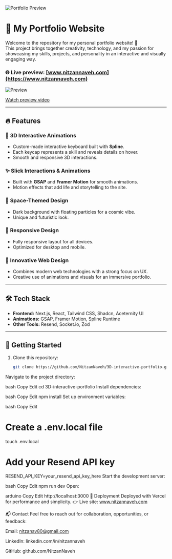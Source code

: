 ![Portfolio Preview](https://github.com/NitzanNaveh/3D-interactive-portfolio/blob/main/public/assets/seo/og-image.png?raw=true)

# 🚀 My Portfolio Website

Welcome to the repository for my personal portfolio website! 🎉  
This project brings together creativity, technology, and my passion for showcasing my skills, projects, and personality in an interactive and visually engaging way.  

### 🌐 Live preview: [www.nitzannaveh.com](https://www.nitzannaveh.com)

![Preview](https://github.com/NitzanNaveh/3D-interactive-portfolio/blob/main/public/assets/preview_video.gif?raw=true)

[Watch preview video](https://github.com/NitzanNaveh/3D-interactive-portfolio/blob/main/preview_video.mp4)

---

## 🔥 Features

### 🎹 **3D Interactive Animations**
- Custom-made interactive keyboard built with **Spline**.  
- Each keycap represents a skill and reveals details on hover.  
- Smooth and responsive 3D interactions.  

### ✨ **Slick Interactions & Animations**
- Built with **GSAP** and **Framer Motion** for smooth animations.  
- Motion effects that add life and storytelling to the site.  

### 🌌 **Space-Themed Design**
- Dark background with floating particles for a cosmic vibe.  
- Unique and futuristic look.  

### 📱 **Responsive Design**
- Fully responsive layout for all devices.  
- Optimized for desktop and mobile.  

### 🧠 **Innovative Web Design**
- Combines modern web technologies with a strong focus on UX.  
- Creative use of animations and visuals for an immersive portfolio.  

---

## 🛠️ Tech Stack

- **Frontend:** Next.js, React, Tailwind CSS, Shadcn, Aceternity UI  
- **Animations:** GSAP, Framer Motion, Spline Runtime  
- **Other Tools:** Resend, Socket.io, Zod  

---

## 🌟 Getting Started

1. Clone this repository:
   ```bash
   git clone https://github.com/NitzanNaveh/3D-interactive-portfolio.git
Navigate to the project directory:

bash
Copy
Edit
cd 3D-interactive-portfolio
Install dependencies:

bash
Copy
Edit
npm install
Set up environment variables:

bash
Copy
Edit
# Create a .env.local file
touch .env.local

# Add your Resend API key
RESEND_API_KEY=your_resend_api_key_here
Start the development server:

bash
Copy
Edit
npm run dev
Open:

arduino
Copy
Edit
http://localhost:3000
🚀 Deployment
Deployed with Vercel for performance and simplicity.
👉 Live site: www.nitzannaveh.com

📬 Contact
Feel free to reach out for collaboration, opportunities, or feedback:

Email: nitzanav80@gmail.com

LinkedIn: linkedin.com/in/nitzannaveh

GitHub: github.com/NitzanNaveh
